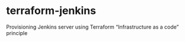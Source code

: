 # terraform-jenkins
Provisioning Jenkins server using Terraform “Infrastructure as a code” principle
